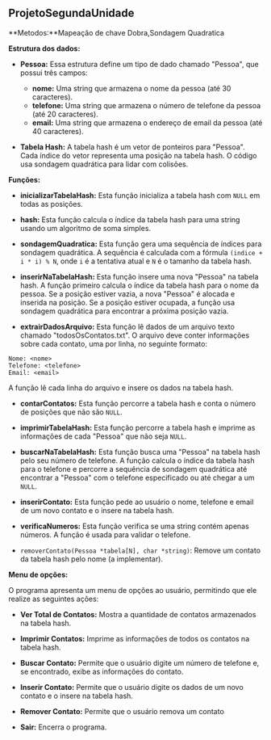 ## ProjetoSegundaUnidade

**Metodos:**Mapeação de chave Dobra,Sondagem Quadratica

**Estrutura dos dados:**

* **Pessoa:** Essa estrutura define um tipo de dado chamado "Pessoa", que possui três campos:
    * **nome:** Uma string que armazena o nome da pessoa (até 30 caracteres).
    * **telefone:** Uma string que armazena o número de telefone da pessoa (até 20 caracteres).
    * **email:** Uma string que armazena o endereço de email da pessoa (até 40 caracteres).

* **Tabela Hash:** A tabela hash é um vetor de ponteiros para "Pessoa". Cada índice do vetor representa uma posição na tabela hash. O código usa sondagem quadrática para lidar com colisões.

**Funções:**

* **inicializarTabelaHash:** Esta função inicializa a tabela hash com `NULL` em todas as posições.

* **hash:** Esta função calcula o índice da tabela hash para uma string usando um algoritmo de soma simples.

* **sondagemQuadratica:** Esta função gera uma sequência de índices para sondagem quadrática. A sequência é calculada com a fórmula `(indice + i * i) % N`, onde `i` é a tentativa atual e `N` é o tamanho da tabela hash.

* **inserirNaTabelaHash:** Esta função insere uma nova "Pessoa" na tabela hash. A função primeiro calcula o índice da tabela hash para o nome da pessoa. Se a posição estiver vazia, a nova "Pessoa" é alocada e inserida na posição. Se a posição estiver ocupada, a função usa sondagem quadrática para encontrar a próxima posição vazia.

* **extrairDadosArquivo:** Esta função lê dados de um arquivo texto chamado "todosOsContatos.txt". O arquivo deve conter informações sobre cada contato, uma por linha, no seguinte formato:

```
Nome: <nome>
Telefone: <telefone>
Email: <email>
```

A função lê cada linha do arquivo e insere os dados na tabela hash.

* **contarContatos:** Esta função percorre a tabela hash e conta o número de posições que não são `NULL`.

* **imprimirTabelaHash:** Esta função percorre a tabela hash e imprime as informações de cada "Pessoa" que não seja `NULL`.

* **buscarNaTabelaHash:** Esta função busca uma "Pessoa" na tabela hash pelo seu número de telefone. A função calcula o índice da tabela hash para o telefone e percorre a sequência de sondagem quadrática até encontrar a "Pessoa" com o telefone especificado ou até chegar a um `NULL`.

* **inserirContato:** Esta função pede ao usuário o nome, telefone e email de um novo contato e o insere na tabela hash.

* **verificaNumeros:** Esta função verifica se uma string contém apenas números. A função é usada para validar o telefone.
  
* `removerContato(Pessoa *tabela[N], char *string)`: Remove um contato da tabela hash pelo nome (a implementar).

**Menu de opções:**

O programa apresenta um menu de opções ao usuário, permitindo que ele realize as seguintes ações:

* **Ver Total de Contatos:** Mostra a quantidade de contatos armazenados na tabela hash.

* **Imprimir Contatos:** Imprime as informações de todos os contatos na tabela hash.

* **Buscar Contato:** Permite que o usuário digite um número de telefone e, se encontrado, exibe as informações do contato.

* **Inserir Contato:** Permite que o usuário digite os dados de um novo contato e o insere na tabela hash.

* **Remover Contato:** Permite que o usuário remova um contato

* **Sair:** Encerra o programa.




